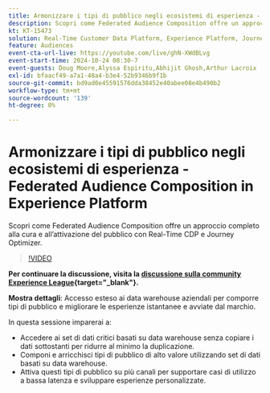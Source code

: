 ```yaml
---
title: Armonizzare i tipi di pubblico negli ecosistemi di esperienza - Federated Audience Composition in Experience Platform
description: Scopri come Federated Audience Composition offre un approccio completo alla cura e all’attivazione del pubblico con Real-Time CDP e Journey Optimizer.
kt: KT-15473
solution: Real-Time Customer Data Platform, Experience Platform, Journey Optimizer
feature: Audiences
event-cta-url-live: https://youtube.com/live/ghN-XWdBLvg
event-start-time: 2024-10-24 08:30-7
event-guests: Doug Moore,Alyssa Espiritu,Abhijit Ghosh,Arthur Lacroix
exl-id: bfaacf49-a7a1-48a4-b3e4-52b9346b9f1b
source-git-commit: bd9ad0e45591576dda38452e40abee08e4b490b2
workflow-type: tm+mt
source-wordcount: '139'
ht-degree: 0%

---
```


# Armonizzare i tipi di pubblico negli ecosistemi di esperienza - Federated Audience Composition in Experience Platform

Scopri come Federated Audience Composition offre un approccio completo alla cura e all’attivazione del pubblico con Real-Time CDP e Journey Optimizer.

>[!VIDEO](https://video.tv.adobe.com/v/3436457?quality=12&learn=on)

**Per continuare la discussione, visita la [discussione sulla community Experience League](https://experienceleaguecommunities.adobe.com/t5/adobe-experience-platform/adobe-experience-league-live-harmonize-audiences-in-experience/m-p/718976#M636){target="_blank"}.**

**Mostra dettagli**:
Accesso esteso ai data warehouse aziendali per comporre tipi di pubblico e migliorare le esperienze istantanee e avviate dal marchio.

In questa sessione imparerai a:

* Accedere ai set di dati critici basati su data warehouse senza copiare i dati sottostanti per ridurre al minimo la duplicazione.
* Componi e arricchisci tipi di pubblico di alto valore utilizzando set di dati basati su data warehouse.
* Attiva questi tipi di pubblico su più canali per supportare casi di utilizzo a bassa latenza e sviluppare esperienze personalizzate.
